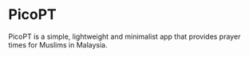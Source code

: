 # PicoPT

PicoPT is a simple, lightweight and minimalist app that provides prayer times for Muslims in Malaysia.

